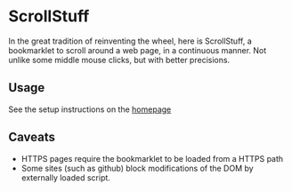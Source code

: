 ScrollStuff
===========

In the great tradition of reinventing the wheel, here is ScrollStuff, a bookmarklet to scroll around a web page, in a continuous manner. Not unlike some middle mouse clicks, but with better precisions.


Usage
-----

See the setup instructions on the [homepage](http://trochr.github.io/ScrollStuff/) 


Caveats
------

- HTTPS pages require the bookmarklet to be loaded from a HTTPS path
- Some sites (such as github) block modifications of the DOM by externally loaded script.
